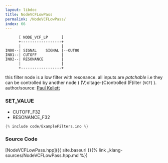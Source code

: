 ```yaml
---
layout: libdoc
title: NodeVCFLowPass
permalink: /NodeVCFLowPass/
index: 66
---
```


          [ NODE_VCF_LP      ]       
          +------------------+       
          |                  |       
    IN00--| SIGNAL    SIGNAL |--OUT00
    IN01--| CUTOFF           |       
    IN02--| RESONANCE        |       
          |                  |       
          +------------------+       

this filter node is a low filter with resonance. all inputs are *patchable* i.e they can be controlled by another node ( (V)oltage-(C)ontrolled (F)ilter (`VCF`) ). author/source: [Paul Kellett](http://www.musicdsp.org/archive.php?classid=3#259)

### SET_VALUE

- CUTOFF_F32
- RESONANCE_F32


```c
{% include code/ExampleFilters.ino %}
```

### Source Code

[NodeVCFLowPass.hpp]({{ site.baseurl }}{% link _klang-sources/NodeVCFLowPass.hpp.md %})

